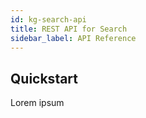 ```yaml
---
id: kg-search-api
title: REST API for Search
sidebar_label: API Reference
---
```


## Quickstart
Lorem ipsum